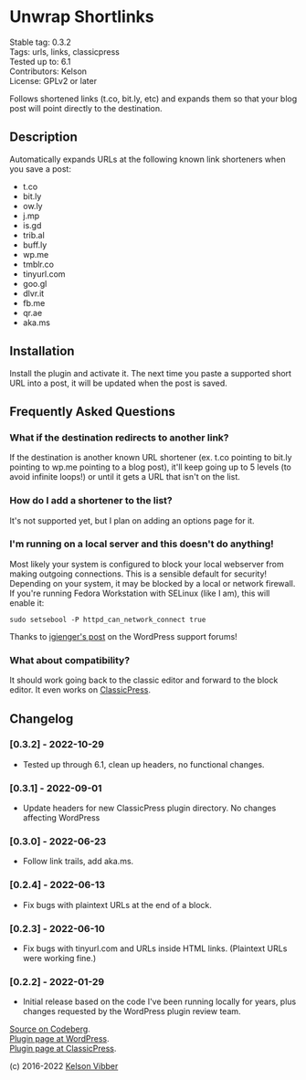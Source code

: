 # Unwrap Shortlinks

Stable tag: 0.3.2  
Tags: urls, links, classicpress  
Tested up to: 6.1  
Contributors: Kelson  
License: GPLv2 or later

Follows shortened links (t.co, bit.ly, etc) and expands them so that your blog post will point directly to the destination.

## Description

Automatically expands URLs at the following known link shorteners when you save a post:
* t.co
* bit.ly
* ow.ly
* j.mp
* is.gd
* trib.al
* buff.ly
* wp.me
* tmblr.co
* tinyurl.com
* goo.gl
* dlvr.it
* fb.me
* qr.ae
* aka.ms

## Installation

Install the plugin and activate it. The next time you paste a supported short URL into a post, it will be updated when the post is saved.

## Frequently Asked Questions

### What if the destination redirects to another link?

If the destination is another known URL shortener (ex. t.co pointing to bit.ly pointing to wp.me pointing to a blog post), it'll keep going up to 5 levels (to avoid infinite loops!) or until it gets a URL that isn't on the list. 

### How do I add a shortener to the list?

It's not supported yet, but I plan on adding an options page for it.

### I'm running on a local server and this doesn't do anything!

Most likely your system is configured to block your local webserver
from making outgoing connections. This is a sensible default for security!
Depending on your system, it may be blocked by a local or network firewall.
If you're running Fedora Workstation with SELinux (like I am), this will enable it:
```
sudo setsebool -P httpd_can_network_connect true
```

Thanks to [igienger's post](https://wordpress.org/support/topic/error-curl-error-7-3/#post-12637512) on the WordPress support forums!

### What about compatibility?

It should work going back to the classic editor and forward to the block editor. It even works on [ClassicPress](https://www.classicpress.net/).

## Changelog

### [0.3.2] - 2022-10-29
* Tested up through 6.1, clean up headers, no functional changes.

### [0.3.1] - 2022-09-01
* Update headers for new ClassicPress plugin directory. No changes affecting WordPress

### [0.3.0] - 2022-06-23
* Follow link trails, add aka.ms.

### [0.2.4] - 2022-06-13
* Fix bugs with plaintext URLs at the end of a block.

### [0.2.3] - 2022-06-10
* Fix bugs with tinyurl.com and URLs inside HTML links. (Plaintext URLs were working fine.)

### [0.2.2] - 2022-01-29

* Initial release based on the code I've been running locally for years, plus changes requested by the WordPress plugin review team.

[Source on Codeberg](https://codeberg.org/kvibber/unwrap-shortlinks).  
[Plugin page at WordPress](https://wordpress.org/plugins/unwrap-shortlinks/).  
[Plugin page at ClassicPress](https://directory.classicpress.net/plugins/unwrap-shortlinks).

(c) 2016-2022 [Kelson Vibber](https://kvibber.com/)
